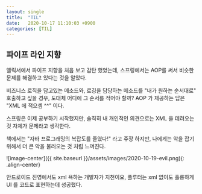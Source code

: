 ```yaml
---
layout: single
title:  "TIL"
date:   2020-10-17 11:10:03 +0900
categories: [TIL]
--- 
```


## 파이프 라인 지향

엘릭서에서 파이프 지향을 처음 보고 감탄 했었는데,
스프링에서는 AOP를 써서 비슷한 문제를 해결하고 있다는 것을 알았다.

비즈니스 로직을 담고있는 메소드와, 로깅을 담당하는 메소드를
"내가 원하는 순서대로" 호출하고 싶을 경우, 도대체 어디에 그 순서를 적어야 할까?
AOP 가 제공하는 답은 "XML 에 적으셈 ^^" 이다.

스프링은 이제 공부하기 시작했지만, 솔직히 내 개인적인 의견으로는 XML 을 데려오는것
자체가 문제라고 생각한다.

책에서는 "자바 프로그래밍의 복잡도를 줄였다!" 라고 주장 하지만, 나에게는
악을 잡기 위해서 더 큰 악을 불러오는 것 처럼 느껴진다.

![image-center]({{ site.baseurl }}/assets/images/2020-10-19-evil.png){: .align-center}


안드로이드 진영에서도 xml 욕하는 개발자가 지천이요, 플루터는 xml 없이도
훌륭하게 UI 를 코드로 표현하는데 성공했다.





